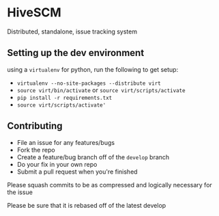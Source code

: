 # HiveSCM
Distributed, standalone, issue tracking system

## Setting up the dev environment
using a `virtualenv` for python, run the following to get setup:
- `virtualenv --no-site-packages --distribute virt`
- `source virt/bin/activate` or `source virt/scripts/activate`
- `pip install -r requirements.txt`
- `source virt/scripts/activate'`

## Contributing
- File an issue for any features/bugs
- Fork the repo
- Create a feature/bug branch off of the `develop` branch
- Do your fix in your own repo
- Submit a pull request when you're finished

Please squash commits to be as compressed and logically necessary for the issue

Please be sure that it is rebased off of the latest develop
